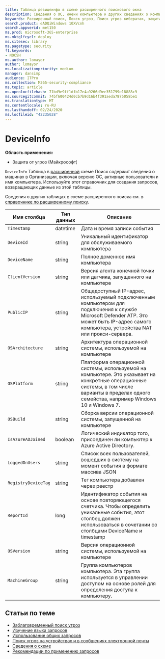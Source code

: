 ```yaml
---
title: Таблица девицеинфо в схеме расширенного поискового окна
description: Сведения о ОС, имени компьютера и других сведениях о компьютере в таблице Девицеинфо расширенной схемы подсистемы Поиск
keywords: Расширенный поиск, Поиск угроз, Поиск угроз кибератак, защита от угроз Майкрософт, Microsoft 365, MTP, m365, поиск, запрос, телеметрии, Справка по схеме, Кусто, таблица, столбец, тип данных, описание, мачинеинфо, Девицеинфо, устройство, компьютер, ОС, платформа, пользователи
search.product: eADQiWindows 10XVcnh
search.appverid: met150
ms.prod: microsoft-365-enterprise
ms.mktglfcycl: deploy
ms.sitesec: library
ms.pagetype: security
f1.keywords:
- NOCSH
ms.author: lomayor
author: lomayor
ms.localizationpriority: medium
manager: dansimp
audience: ITPro
ms.collection: M365-security-compliance
ms.topic: article
ms.openlocfilehash: 71bd9e9ff1dfb17e4a9266d9ee351799e18888c9
ms.sourcegitcommit: 74bf600424d0cb7b9d16b4f391aeda7875058be1
ms.translationtype: MT
ms.contentlocale: ru-RU
ms.lasthandoff: 02/24/2020
ms.locfileid: "42235028"
---
```

# <a name="deviceinfo"></a>DeviceInfo

**Область применения:**
- Защита от угроз (Майкрософт)



`DeviceInfo` Таблица в [расширенной](advanced-hunting-overview.md) схеме Поиск содержит сведения о машинах в Организации, включая версию ОС, активные пользователи и имя компьютера. Используйте этот справочник для создания запросов, возвращающих данные из этой таблицы.

Сведения о других таблицах в схеме расширенного поиска см. в [справочнике по расширенному поиску](advanced-hunting-schema-tables.md).

| Имя столбца | Тип данных | Описание |
|-------------|-----------|-------------|
| `Timestamp` | datetime | Дата и время записи события |
| `DeviceId` | string | Уникальный идентификатор для обслуживаемого компьютера |
| `DeviceName` | string | Полное доменное имя компьютера |
| `ClientVersion` | string | Версия агента конечной точки или датчика, запущенного на компьютере |
| `PublicIP` | string | Общедоступный IP-адрес, используемый подключенным компьютером для подключения к службе Microsoft Defender ATP. Это может быть IP-адрес самого компьютера, устройства NAT или прокси-сервера. |
| `OSArchitecture` | string | Архитектура операционной системы, используемой на компьютере |
| `OSPlatform` | string | Платформа операционной системы, используемой на компьютере. Это указывает на конкретные операционные системы, в том числе варианты в пределах одного семейства, например Windows 10 и Windows 7. |
| `OSBuild` | string | Сборка версии операционной системы, запущенной на компьютере |
| `IsAzureADJoined` | boolean | Логический индикатор того, присоединен ли компьютер к Azure Active Directory. |
| `LoggedOnUsers` | string | Список всех пользователей, вошедших в систему на момент события в формате массива JSON |
| `RegistryDeviceTag` | string | Тег компьютера добавлен через реестр |
| `ReportId` | long | Идентификатор события на основе повторяющегося счетчика. Чтобы определить уникальные события, этот столбец должен использоваться в сочетании со столбцами DeviceName и timestamp |
| `OSVersion` | string | Версия операционной системы, используемой на компьютере |
| `MachineGroup` | string | Группа компьютеров компьютера. Эта группа используется в управлении доступом на основе ролей для определения доступа к компьютеру. |

## <a name="related-topics"></a>Статьи по теме
- [Заблаговременный поиск угроз](advanced-hunting-overview.md)
- [Изучение языка запросов](advanced-hunting-query-language.md)
- [Использование общих запросов](advanced-hunting-shared-queries.md)
- [Поиск угроз на устройствах и в сообщениях электронной почты](advanced-hunting-query-emails-devices.md)
- [Сведения о схеме](advanced-hunting-schema-tables.md)
- [Рекомендации по применению запросов](advanced-hunting-best-practices.md)
